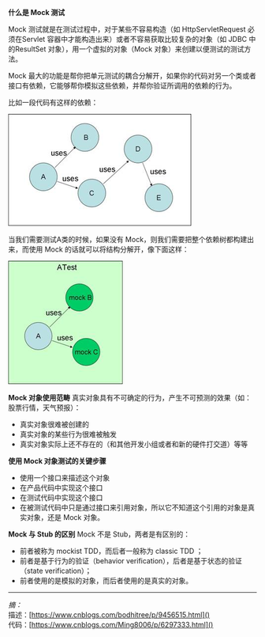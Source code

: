 **什么是 Mock 测试**

Mock 测试就是在测试过程中，对于某些不容易构造（如 HttpServletRequest 必须在Servlet 容器中才能构造出来）或者不容易获取比较复杂的对象（如 JDBC 中的ResultSet 对象），用一个虚拟的对象（Mock 对象）来创建以便测试的测试方法。

Mock 最大的功能是帮你把单元测试的耦合分解开，如果你的代码对另一个类或者接口有依赖，它能够帮你模拟这些依赖，并帮你验证所调用的依赖的行为。

比如一段代码有这样的依赖：

![](./image/1.jpg)


当我们需要测试A类的时候，如果没有 Mock，则我们需要把整个依赖树都构建出来，而使用 Mock 的话就可以将结构分解开，像下面这样：

![2](./image/2.jpg)


**Mock 对象使用范畴**
真实对象具有不可确定的行为，产生不可预测的效果（如：股票行情，天气预报）：
* 真实对象很难被创建的
* 真实对象的某些行为很难被触发
* 真实对象实际上还不存在的（和其他开发小组或者和新的硬件打交道）等等

**使用 Mock 对象测试的关键步骤**
* 使用一个接口来描述这个对象
* 在产品代码中实现这个接口
* 在测试代码中实现这个接口
* 在被测试代码中只是通过接口来引用对象，所以它不知道这个引用的对象是真实对象，还是 Mock 对象。

**Mock 与 Stub 的区别**
Mock 不是 Stub，两者是有区别的：
* 前者被称为 mockist TDD，而后者一般称为 classic TDD ；
* 前者是基于行为的验证（behavior verification），后者是基于状态的验证 （state verification）；
* 前者使用的是模拟的对象，而后者使用的是真实的对象。

-------
*摘：*<br/>
描述：[https://www.cnblogs.com/bodhitree/p/9456515.html]()<br/>
代码：[https://www.cnblogs.com/Ming8006/p/6297333.html]()